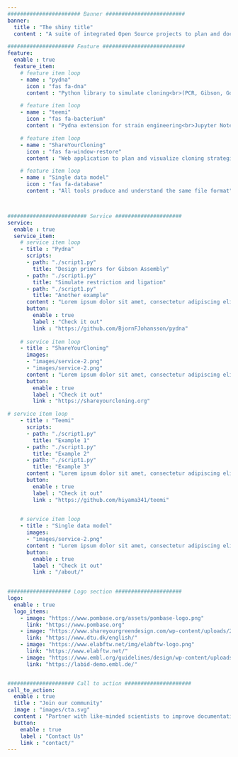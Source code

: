 ```yaml
---
####################### Banner #########################
banner:
  title : "The shiny title"
  content : "A suite of integrated Open Source projects to plan and document your next cloning project"

##################### Feature ##########################
feature:
  enable : true
  feature_item:
    # feature item loop
    - name : "pydna"
      icon : "fas fa-dna"
      content : "Python library to simulate cloning<br>(PCR, Gibson, Golden Gate...)"

    # feature item loop
    - name : "teemi"
      icon : "fas fa-bacterium"
      content : "Pydna extension for strain engineering<br>Jupyter Notebooks as experiment documentation"

    # feature item loop
    - name : "ShareYourCloning"
      icon : "fas fa-window-restore"
      content : "Web application to plan and visualize cloning strategies<br>No need to code!"

    # feature item loop
    - name : "Single data model"
      icon : "fas fa-database"
      content : "All tools produce and understand the same file format"



######################### Service #####################
service:
  enable : true
  service_item:
    # service item loop
    - title : "Pydna"
      scripts:
      - path: "./script1.py"
        title: "Design primers for Gibson Assembly"
      - path: "./script1.py"
        title: "Simulate restriction and ligation"
      - path: "./script1.py"
        title: "Another example"
      content : "Lorem ipsum dolor sit amet, consectetur adipiscing elit. Consequat tristique eget amet, tempus eu at consecttur. Leo facilisi nunc viverra tellus. Ac laoreet sit vel consquat. consectetur adipiscing elit. Consequat tristique eget amet, tempus eu at consecttur. Leo facilisi nunc viverra tellus. Ac laoreet sit vel consquat."
      button:
        enable : true
        label : "Check it out"
        link : "https://github.com/BjornFJohansson/pydna"
        
    # service item loop
    - title : "ShareYourCloning"
      images:
      - "images/service-2.png"
      - "images/service-2.png"
      content : "Lorem ipsum dolor sit amet, consectetur adipiscing elit. Consequat tristique eget amet, tempus eu at consecttur. Leo facilisi nunc viverra tellus. Ac laoreet sit vel consquat. consectetur adipiscing elit. Consequat tristique eget amet, tempus eu at consecttur. Leo facilisi nunc viverra tellus. Ac laoreet sit vel consquat."
      button:
        enable : true
        label : "Check it out"
        link : "https://shareyourcloning.org"

# service item loop
    - title : "Teemi"
      scripts:
      - path: "./script1.py"
        title: "Example 1"
      - path: "./script1.py"
        title: "Example 2"
      - path: "./script1.py"
        title: "Example 3"
      content : "Lorem ipsum dolor sit amet, consectetur adipiscing elit. Consequat tristique eget amet, tempus eu at consecttur. Leo facilisi nunc viverra tellus. Ac laoreet sit vel consquat. consectetur adipiscing elit. Consequat tristique eget amet, tempus eu at consecttur. Leo facilisi nunc viverra tellus. Ac laoreet sit vel consquat."
      button:
        enable : true
        label : "Check it out"
        link : "https://github.com/hiyama341/teemi"

        
    # service item loop
    - title : "Single data model"
      images:
      - "images/service-2.png"
      content : "Lorem ipsum dolor sit amet, consectetur adipiscing elit. Consequat tristique eget amet, tempus eu at consecttur. Leo facilisi nunc viverra tellus. Ac laoreet sit vel consquat. consectetur adipiscing elit. Consequat tristique eget amet, tempus eu at consecttur. Leo facilisi nunc viverra tellus. Ac laoreet sit vel consquat."
      button:
        enable : true
        label : "Check it out"
        link : "/about/"
        

#################### Logo section #####################
logo:
  enable : true
  logo_items:
    - image: "https://www.pombase.org/assets/pombase-logo.png"
      link: "https://www.pombase.org"
    - image: "https://www.shareyourgreendesign.com/wp-content/uploads/2023/12/opp_3210.png"
      link: "https://www.dtu.dk/english/"
    - image: "https://www.elabftw.net/img/elabftw-logo.png"
      link: "https://www.elabftw.net/"
    - image: "https://www.embl.org/guidelines/design/wp-content/uploads/2022/02/EMBL_logo_colour_DIGITAL.png"
      link: "https://labid-demo.embl.de/"


##################### Call to action #####################
call_to_action:
  enable : true
  title : "Join our community"
  image : "images/cta.svg"
  content : "Partner with like-minded scientists to improve documentation and reproducibility in cloning"
  button:
    enable : true
    label : "Contact Us"
    link : "contact/"
---
```

